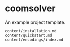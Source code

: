 # coomsolver

An example project template.

```{toctree}
content/installation.md
content/quickstart.md
content/encodings/index.md
```

